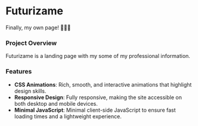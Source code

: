 # Futurizame

Finally, my own page! 🚀🚀🚀

### Project Overview

Futurizame is a landing page with my some of my professional information.

### Features

- **CSS Animations**: Rich, smooth, and interactive animations that highlight design skills.
- **Responsive Design**: Fully responsive, making the site accessible on both desktop and mobile devices.
- **Minimal JavaScript**: Minimal client-side JavaScript to ensure fast loading times and a lightweight experience.
